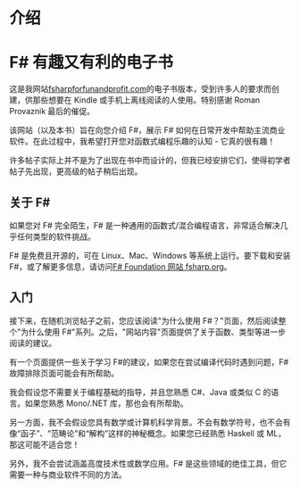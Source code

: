 # 介绍

# F# 有趣又有利的电子书

这是我网站[fsharpforfunandprofit.com](http://fsharpforfunandprofit.com)的电子书版本，受到许多人的要求而创建，供那些想要在 Kindle 或手机上离线阅读的人使用。特别感谢 Roman Provaznik 最后的催促。

该网站（以及本书）旨在向您介绍 F#，展示 F# 如何在日常开发中帮助主流商业软件。在此过程中，我希望打开您对函数式编程乐趣的认知 - 它真的很有趣！

许多帖子实际上并不是为了出现在书中而设计的，但我已经安排它们，使得初学者帖子先出现，更高级的帖子稍后出现。

## 关于 F#

如果您对 F# 完全陌生，F# 是一种通用的函数式/混合编程语言，非常适合解决几乎任何类型的软件挑战。

F# 是免费且开源的，可在 Linux、Mac、Windows 等系统上运行。要下载和安装 F#，或了解更多信息，请访问[F# Foundation 网站 fsharp.org](http://fsharp.org)。

## 入门

接下来，在随机浏览帖子之前，您应该阅读"为什么使用 F#？"页面，然后阅读整个"为什么使用 F#"系列。之后，"网站内容"页面提供了关于函数、类型等进一步阅读的建议。

有一个页面提供一些关于学习 F#的建议，如果您在尝试编译代码时遇到问题，F# 故障排除页面可能会有所帮助。

我会假设您不需要关于编程基础的指导，并且您熟悉 C#、Java 或类似 C 的语言。如果您熟悉 Mono/.NET 库，那也会有所帮助。

另一方面，我不会假设您具有数学或计算机科学背景。不会有数学符号，也不会有像“函子”、“范畴论”和“解构”这样的神秘概念。如果您已经熟悉 Haskell 或 ML，那这可能不适合您！

另外，我不会尝试涵盖高度技术性或数学应用。F# 是这些领域的绝佳工具，但它需要一种与商业软件不同的方法。
